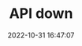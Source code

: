 ---
title: API down
date: 2022-10-31 16:47:07
resolved: false
resolvedWhen: 
severity: down
affected:
  - API
section: issue
---